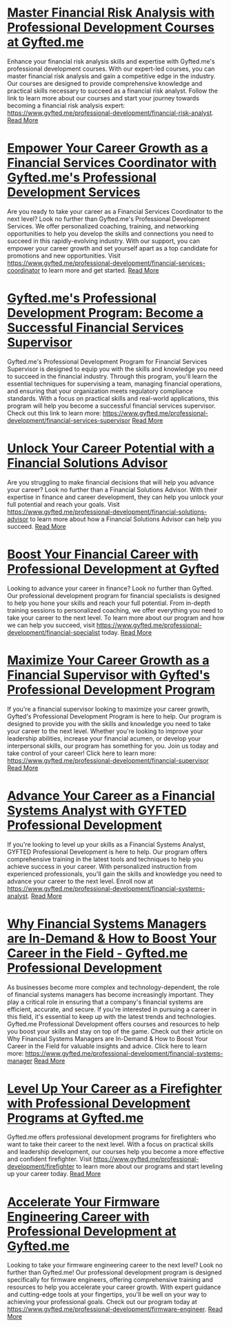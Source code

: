 # [Master Financial Risk Analysis with Professional Development Courses at Gyfted.me](https://www.gyfted.me/professional-development/financial-risk-analyst)

Enhance your financial risk analysis skills and expertise with Gyfted.me's professional development courses. With our expert-led courses, you can master financial risk analysis and gain a competitive edge in the industry. Our courses are designed to provide comprehensive knowledge and practical skills necessary to succeed as a financial risk analyst. Follow the link to learn more about our courses and start your journey towards becoming a financial risk analysis expert: https://www.gyfted.me/professional-development/financial-risk-analyst. [Read More](https://www.gyfted.me/professional-development/financial-risk-analyst)

# [Empower Your Career Growth as a Financial Services Coordinator with Gyfted.me's Professional Development Services](https://www.gyfted.me/professional-development/financial-services-coordinator)

Are you ready to take your career as a Financial Services Coordinator to the next level? Look no further than Gyfted.me's Professional Development Services. We offer personalized coaching, training, and networking opportunities to help you develop the skills and connections you need to succeed in this rapidly-evolving industry. With our support, you can empower your career growth and set yourself apart as a top candidate for promotions and new opportunities. Visit https://www.gyfted.me/professional-development/financial-services-coordinator to learn more and get started. [Read More](https://www.gyfted.me/professional-development/financial-services-coordinator)

# [Gyfted.me's Professional Development Program: Become a Successful Financial Services Supervisor](https://www.gyfted.me/professional-development/financial-services-supervisor)

Gyfted.me's Professional Development Program for Financial Services Supervisor is designed to equip you with the skills and knowledge you need to succeed in the financial industry. Through this program, you'll learn the essential techniques for supervising a team, managing financial operations, and ensuring that your organization meets regulatory compliance standards. With a focus on practical skills and real-world applications, this program will help you become a successful financial services supervisor. Check out this link to learn more: https://www.gyfted.me/professional-development/financial-services-supervisor [Read More](https://www.gyfted.me/professional-development/financial-services-supervisor)

# [Unlock Your Career Potential with a Financial Solutions Advisor](https://www.gyfted.me/professional-development/financial-solutions-advisor)

Are you struggling to make financial decisions that will help you advance your career? Look no further than a Financial Solutions Advisor. With their expertise in finance and career development, they can help you unlock your full potential and reach your goals. Visit https://www.gyfted.me/professional-development/financial-solutions-advisor to learn more about how a Financial Solutions Advisor can help you succeed. [Read More](https://www.gyfted.me/professional-development/financial-solutions-advisor)

# [Boost Your Financial Career with Professional Development at Gyfted](https://www.gyfted.me/professional-development/financial-specialist)

Looking to advance your career in finance? Look no further than Gyfted. Our professional development program for financial specialists is designed to help you hone your skills and reach your full potential. From in-depth training sessions to personalized coaching, we offer everything you need to take your career to the next level. To learn more about our program and how we can help you succeed, visit https://www.gyfted.me/professional-development/financial-specialist today. [Read More](https://www.gyfted.me/professional-development/financial-specialist)

# [Maximize Your Career Growth as a Financial Supervisor with Gyfted's Professional Development Program](https://www.gyfted.me/professional-development/financial-supervisor)

If you're a financial supervisor looking to maximize your career growth, Gyfted's Professional Development Program is here to help. Our program is designed to provide you with the skills and knowledge you need to take your career to the next level. Whether you're looking to improve your leadership abilities, increase your financial acumen, or develop your interpersonal skills, our program has something for you. Join us today and take control of your career! Click here to learn more:  https://www.gyfted.me/professional-development/financial-supervisor [Read More](https://www.gyfted.me/professional-development/financial-supervisor)

# [Advance Your Career as a Financial Systems Analyst with GYFTED Professional Development](https://www.gyfted.me/professional-development/financial-systems-analyst)

If you're looking to level up your skills as a Financial Systems Analyst, GYFTED Professional Development is here to help. Our program offers comprehensive training in the latest tools and techniques to help you achieve success in your career. With personalized instruction from experienced professionals, you'll gain the skills and knowledge you need to advance your career to the next level. Enroll now at https://www.gyfted.me/professional-development/financial-systems-analyst. [Read More](https://www.gyfted.me/professional-development/financial-systems-analyst)

# [Why Financial Systems Managers are In-Demand & How to Boost Your Career in the Field - Gyfted.me Professional Development](https://www.gyfted.me/professional-development/financial-systems-manager)

As businesses become more complex and technology-dependent, the role of financial systems managers has become increasingly important. They play a critical role in ensuring that a company's financial systems are efficient, accurate, and secure. If you're interested in pursuing a career in this field, it's essential to keep up with the latest trends and technologies. Gyfted.me Professional Development offers courses and resources to help you boost your skills and stay on top of the game. Check out their article on Why Financial Systems Managers are In-Demand & How to Boost Your Career in the Field for valuable insights and advice. Click here to learn more: https://www.gyfted.me/professional-development/financial-systems-manager [Read More](https://www.gyfted.me/professional-development/financial-systems-manager)

# [Level Up Your Career as a Firefighter with Professional Development Programs at Gyfted.me](https://www.gyfted.me/professional-development/firefighter)

Gyfted.me offers professional development programs for firefighters who want to take their career to the next level. With a focus on practical skills and leadership development, our courses help you become a more effective and confident firefighter. Visit https://www.gyfted.me/professional-development/firefighter to learn more about our programs and start leveling up your career today. [Read More](https://www.gyfted.me/professional-development/firefighter)

# [Accelerate Your Firmware Engineering Career with Professional Development at Gyfted.me](https://www.gyfted.me/professional-development/firmware-engineer)

Looking to take your firmware engineering career to the next level? Look no further than Gyfted.me! Our professional development program is designed specifically for firmware engineers, offering comprehensive training and resources to help you accelerate your career growth. With expert guidance and cutting-edge tools at your fingertips, you'll be well on your way to achieving your professional goals. Check out our program today at https://www.gyfted.me/professional-development/firmware-engineer. [Read More](https://www.gyfted.me/professional-development/firmware-engineer)

